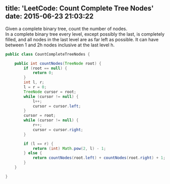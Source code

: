 title: 'LeetCode: Count Complete Tree Nodes'
date: 2015-06-23 21:03:22
---
 Given a complete binary tree, count the number of nodes.    
In a complete binary tree every level, except possibly the last, is completely filled, and all nodes in the last level are as far left as possible. It can have between 1 and 2h nodes inclusive at the last level h.
```java
public class CountCompleteTreeNodes {

    public int countNodes(TreeNode root) {
        if (root == null) {
            return 0;
        }
        int l, r;
        l = r = 0;
        TreeNode cursor = root;
        while (cursor != null) {
            l++;
            cursor = cursor.left;
        }
        cursor = root;
        while (cursor != null) {
            r++;
            cursor = cursor.right;
        }

        if (l == r) {
            return (int) Math.pow(2, l) - 1;
        } else {
            return countNodes(root.left) + countNodes(root.right) + 1;
        }
    }

}
```
